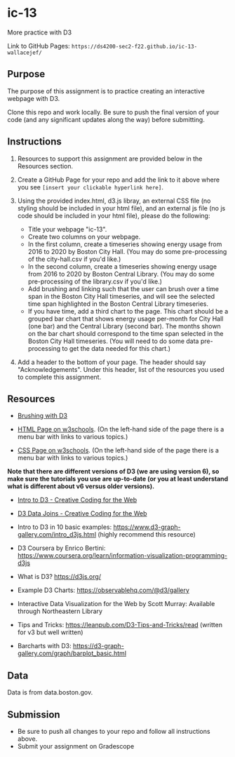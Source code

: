 # ic-13
More practice with D3

Link to GitHub Pages: `https://ds4200-sec2-f22.github.io/ic-13-wallacejef/`

## Purpose

The purpose of this assignment is to practice creating an interactive webpage with D3.  

Clone this repo and work locally. Be sure to push the final version of your code (and any significant updates along the way) before submitting. 

## Instructions

1. Resources to support this assignment are provided below in the Resources section.  

1. Create a GitHub Page for your repo and add the link to it above where you see `[insert your clickable hyperlink here]`. 

1. Using the provided index.html, d3.js libray, an external CSS file (no styling should be included in your html file), and an external js file (no js code should be included in your html file), please do the following: 
   - Title your webpage "ic-13". 
   - Create two columns on your webpage. 
   - In the first column, create a timeseries showing energy usage from 2016 to 2020 by Boston City Hall. (You may do some pre-processing of the city-hall.csv if you'd like.) 
   - In the second column, create a timeseries showing energy usage from 2016 to 2020 by Boston Central Library. (You may do some pre-processing of the library.csv if you'd like.) 
   - Add brushing and linking such that the user can brush over a time span in the Boston City Hall timeseries, and will see the selected time span highlighted in the Boston Central Library timeseries.
   - If you have time, add a third chart to the page. This chart should be a grouped bar chart that shows energy usage per-month for City Hall (one bar) and the Central Library (second bar). The months shown on the bar chart should correspond to the time span selected in the Boston City Hall timeseries. (You will need to do some data pre-processing to get the data needed for this chart.)     

1. Add a header to the bottom of your page. The header should say "Acknowledgements". Under this header, list of the resources you used to complete this assignment.

## Resources 

* [Brushing with D3](https://d3-graph-gallery.com/graph/interactivity_brush.html) 

* [HTML Page on w3schools](https://www.w3schools.com/html/default.asp). (On the left-hand side of the page there is a menu bar with links to various topics.) 

* [CSS Page on w3schools](https://www.w3schools.com/css/default.asp). (On the left-hand side of the page there is a menu bar with links to various topics.) 

**Note that there are different versions of D3 (we are using version 6), so make sure the tutorials you use are up-to-date (or you at least understand what is different about v6 versus older versions).**

* [Intro to D3 - Creative Coding for the Web](https://www.fluidencodings.com/teaching-materials/cc-for-the-web/v1/page.php?pid=svg)

* [D3 Data Joins - Creative Coding for the Web](https://www.fluidencodings.com/teaching-materials/cc-for-the-web/v1/page.php?pid=data-joins) 

* Intro to D3 in 10 basic examples: https://www.d3-graph-gallery.com/intro_d3js.html (highly recommend this resource)

* D3 Coursera by Enrico Bertini: https://www.coursera.org/learn/information-visualization-programming-d3js

* What is D3? https://d3js.org/

* Example D3 Charts: https://observablehq.com/@d3/gallery

* Interactive Data Visualization for the Web by Scott Murray: Available through Northeastern Library

* Tips and Tricks: https://leanpub.com/D3-Tips-and-Tricks/read (written for v3 but well written)

* Barcharts with D3: https://d3-graph-gallery.com/graph/barplot_basic.html 

## Data 

Data is from data.boston.gov. 

## Submission

* Be sure to push all changes to your repo and follow all instructions above. 
* Submit your assignment on Gradescope   
